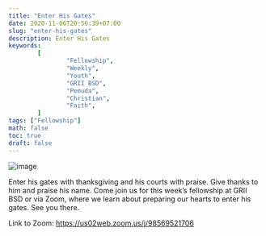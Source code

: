 ```yaml
---
title: "Enter His Gates"
date: 2020-11-06T20:56:39+07:00
slug: "enter-his-gates"
description: Enter His Gates
keywords:
        [
                "Fellowship",
                "Weekly",
                "Youth",
                "GRII BSD",
                "Pemuda",
                "Christian",
                "Faith",
        ]
tags: ["Fellowship"]
math: false
toc: true
draft: false
---
```


![image](/images/events/20201107.jpeg)

Enter his gates with thanksgiving and his courts with praise. Give thanks to him and praise his name. Come join us for this week’s fellowship at GRII BSD or via Zoom, where we learn about preparing our hearts to enter his gates. See you there.

Link to Zoom: https://us02web.zoom.us/j/98569521706
